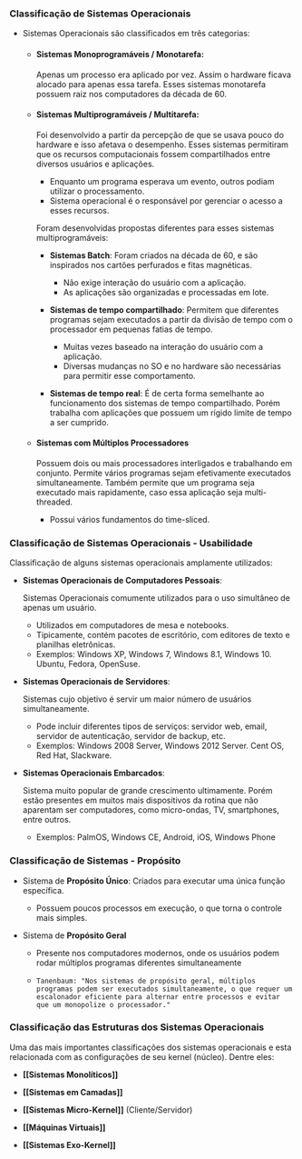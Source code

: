 ### Classificação de Sistemas Operacionais

-  Sistemas Operacionais são classificados em três categorias:

	- #### Sistemas Monoprogramáveis  / Monotarefa: 

		Apenas um processo era aplicado por vez. Assim o hardware ficava alocado para apenas essa tarefa. Esses sistemas monotarefa possuem raiz nos computadores da década de 60. 

	- #### Sistemas Multiprogramáveis / Multitarefa: 

		Foi desenvolvido a partir da percepção de que se usava pouco do hardware  e isso afetava o desempenho. Esses sistemas permitiram que os recursos computacionais fossem compartilhados entre diversos usuários e aplicações.

		- Enquanto um programa esperava um evento, outros podiam utilizar o processamento.
		- Sistema operacional é o responsável por gerenciar o acesso a esses recursos.

		Foram desenvolvidas propostas diferentes para esses sistemas multiprogramáveis:

		- **Sistemas Batch**: Foram criados na década de 60, e são inspirados nos cartões perfurados e fitas magnéticas.
			- Não exige interação do usuário com a aplicação.
			- As aplicações são organizadas e processadas em lote.

		- **Sistemas de tempo compartilhado**: Permitem que diferentes programas sejam executados a partir da divisão de tempo com o processador em pequenas fatias de tempo.
			- Muitas vezes baseado na interação do usuário com a aplicação.
			- Diversas mudanças no SO e no hardware são necessárias para permitir esse comportamento.

		- **Sistemas de tempo real**: É de certa forma semelhante ao funcionamento dos sistemas de tempo compartilhado. Porém trabalha com aplicações que possuem um rígido limite de tempo a ser cumprido.

	- #### Sistemas com Múltiplos Processadores

		Possuem dois ou mais processadores interligados e trabalhando em conjunto. Permite vários programas sejam efetivamente executados simultaneamente. Também permite que um programa seja executado mais rapidamente, caso essa aplicação seja multi-threaded.
		
		- Possui vários fundamentos do time-sliced.

### Classificação de Sistemas Operacionais - Usabilidade

Classificação de alguns sistemas operacionais amplamente utilizados:

- **Sistemas Operacionais de Computadores Pessoais**:

	Sistemas Operacionais comumente utilizados para o uso simultâneo de apenas um usuário. 

	- Utilizados em computadores de mesa e notebooks.
	- Tipicamente, contém pacotes de escritório, com editores de texto e planilhas eletrônicas.
	- Exemplos: Windows XP, Windows 7, Windows 8.1, Windows 10. Ubuntu, Fedora, OpenSuse.

- **Sistemas Operacionais de Servidores**:

	Sistemas cujo objetivo é servir um maior número de usuários simultaneamente.

	- Pode incluir diferentes tipos de serviços: servidor web, email, servidor de autenticação, servidor de backup, etc.
	- Exemplos: Windows 2008 Server, Windows 2012 Server. Cent OS, Red Hat, Slackware.

- **Sistemas Operacionais Embarcados**:

	Sistema muito popular de grande crescimento ultimamente. Porém estão presentes em muitos mais dispositivos da rotina que não aparentam ser computadores, como micro-ondas, TV,  smartphones, entre outros.

	- Exemplos: PalmOS, Windows CE, Android, iOS, Windows Phone

### Classificação de Sistemas - Propósito

- Sistema de **Propósito Único**: Criados para executar uma única função específica.

	- Possuem poucos processos em execução, o que torna o controle mais simples.

- Sistema de **Propósito Geral**

	- Presente nos computadores modernos, onde os usuários podem rodar múltiplos programas diferentes simultaneamente
	
	- ```Tanenbaum: "Nos sistemas de propósito geral, múltiplos programas podem ser executados simultaneamente, o que requer um escalonador eficiente para alternar entre processos e evitar que um monopolize o processador."```
### Classificação das Estruturas dos Sistemas Operacionais

Uma das mais importantes classificações dos sistemas operacionais e esta relacionada com as configurações de seu kernel (núcleo). Dentre eles:

- **[[Sistemas Monolíticos]]**

- **[[Sistemas em Camadas]]**

- **[[Sistemas Micro-Kernel]]** (Cliente/Servidor)

- **[[Máquinas Virtuais]]**

- **[[Sistemas Exo-Kernel]]**
